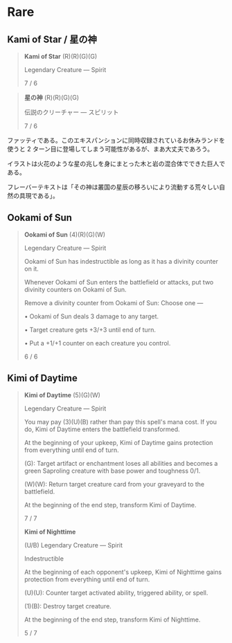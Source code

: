 # Rare

## Kami of Star / 星の神

> **Kami of Star** (R)(R)(G)(G)
>
> Legendary Creature — Spirit
>
> 7 / 6

> **星の神** (R)(R)(G)(G)
>
> 伝説のクリーチャー — スピリット
>
> 7 / 6

ファッティである。このエキスパンションに同時収録されているお休みランドを使うと 2 ターン目に登場してしまう可能性があるが、まあ大丈夫であろう。

イラストは火花のような星の兆しを身にまとった木と岩の混合体でできた巨人である。

フレーバーテキストは「その神は叢国の星辰の移ろいにより流動する荒々しい自然の具現である」。

## Ookami of Sun

> **Ookami of Sun** (4)(R)(G)(W)
>
> Legendary Creature — Spirit
>
> Ookami of Sun has indestructible as long as it has a divinity counter on it.
>
> Whenever Ookami of Sun enters the battlefield or attacks, put two divinity counters on Ookami of Sun.
>
> Remove a divinity counter from Ookami of Sun: Choose one —
>
> • Ookami of Sun deals 3 damage to any target.
>
> • Target creature gets +3/+3 until end of turn.
>
> • Put a +1/+1 counter on each creature you control.
>
> 6 / 6

## Kimi of Daytime

> **Kimi of Daytime** (5)(G)(W)
>
> Legendary Creature — Spirit
>
> You may pay (3)(U)(B) rather than pay this spell's mana cost. If you do, Kimi of Daytime enters the battlefield transformed.
>
> At the beginning of your upkeep, Kimi of Daytime gains protection from everything until end of turn.
>
> (G): Target artifact or enchantment loses all abilities and becomes a green Saproling creature with base power and toughness 0/1.
>
> (W)(W): Return target creature card from your graveyard to the battlefield.
>
> At the beginning of the end step, transform Kimi of Daytime.
>
> 7 / 7
>
> **Kimi of Nighttime**
>
> (U/B) Legendary Creature — Spirit
>
> Indestructible
>
> At the beginning of each opponent's upkeep, Kimi of Nighttime gains protection from everything until end of turn.
>
> (U)(U): Counter target activated ability, triggered ability, or spell.
>
> (1)(B): Destroy target creature.
>
> At the beginning of the end step, transform Kimi of Nighttime.
>
> 5 / 7
